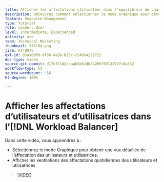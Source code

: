 ```yaml
---
title: Afficher les affectations utilisateur dans l’équilibreur de charge de travail
description: Découvrez comment sélectionner le mode Graphique pour obtenir une vue détaillée de l’affectation des utilisateurs et utilisatrices et en afficher les ventilations quotidiennes.
feature: Resource Management
type: Tutorial
role: Leader, User
level: Intermediate, Experienced
activity: use
team: Technical Marketing
thumbnail: 335164.png
jira: KT-8876
exl-id: 05a10df0-9f96-4a38-b23c-c54b64231722
doc-type: video
source-git-commit: d17df7162ccaab6b62db34209f50131927c0a532
workflow-type: ht
source-wordcount: '56'
ht-degree: 100%

---
```


# Afficher les affectations d’utilisateurs et d’utilisatrices dans l’[!DNL Workload Balancer]

Dans cette vidéo, vous apprendrez à :

* Sélectionnez le mode Graphique pour obtenir une vue détaillée de l’affectation des utilisateurs et utilisatrices.
* Afficher les ventilations des affectations quotidiennes des utilisateurs et utilisatrices

>[!VIDEO](https://video.tv.adobe.com/v/335164/?quality=12&learn=on&enablevpops)
